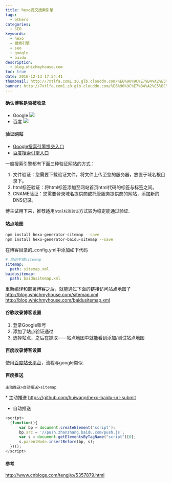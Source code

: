 ```yaml
---
title: hexo提交搜索引擎
tags:
  - others
categories:
  - SEO
keywords:
  - hexo
  - 搜索引擎
  - seo
  - google
  - baidu
description:
  - blog.whichmyhouse.com
toc: true
date: 2016-12-13 17:54:41
thumbnail: http://7xtlfa.com1.z0.glb.clouddn.com/%E6%90%9C%E7%B4%A2%E5%BC%95%E6%93%8E.jpg
banner: http://7xtlfa.com1.z0.glb.clouddn.com/%E6%90%9C%E7%B4%A2%E5%BC%95%E6%93%8E.jpg
---
```


#### 确认博客是否被收录
* Google
![](http://7xtlfa.com1.z0.glb.clouddn.com/blog_google.png)
* 百度
![](http://7xtlfa.com1.z0.glb.clouddn.com/blog_baidu.png)

#### 验证网站
* [Google搜索引擎提交入口](https://www.google.com/webmasters/tools/home?hl=zh-CN)
* [百度搜索引擎入口](http://www.baidu.com/search/url_submit.htm)

<!-- more -->
一般搜索引擎都有下面三种验证网站的方式：
1. 文件验证：您需要下载验证文件，将文件上传至您的服务器，放置于域名根目录下。
2. html标签验证：将html标签添加至网站首页html代码的标签与标签之间。
3. CNAME验证：您需要登录域名提供商或托管服务提供商的网站，添加新的DNS记录。

博主试用下来，推荐适用`html标签验证`方式较为稳定能通过验证.

#### 站点地图
``` bash
npm install hexo-generator-sitemap --save
npm install hexo-generator-baidu-sitemap --save
```
在博客目录的_config.yml中添加如下代码
``` yml
# 自动生成sitemap
sitemap:
  path: sitemap.xml
baidusitemap:
  path: baidusitemap.xml
```
重新编译和部署博客之后，就能通过下面的链接访问站点地图了
http://blog.whichmyhouse.com/sitemap.xml
http://blog.whichmyhouse.com/baidusitemap.xml


#### 谷歌收录博客设置
1. 登录Google账号
2. 添加了站点验证通过
3. 选择站点，之后在抓取——站点地图中就能看到添加/测试站点地图

#### 百度收录博客设置
使用[百度站长平台](http://zhanzhang.baidu.com/)，流程与google类似.

#### 百度推送
```
主动推送>自动推送>sitemap
```
* 主动推送
https://github.com/huiwang/hexo-baidu-url-submit
* 自动推送
``` js
<script>
  (function(){
      var bp = document.createElement('script');
      bp.src = '//push.zhanzhang.baidu.com/push.js';
      var s = document.getElementsByTagName("script")[0];
      s.parentNode.insertBefore(bp, s);
  })();
</script>
```

#### 参考
http://www.cnblogs.com/tengj/p/5357879.html


